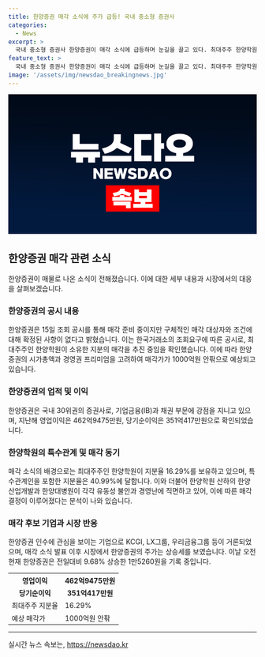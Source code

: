 ```yaml
---
title: 한양증권 매각 소식에 주가 급등! 국내 중소형 증권사
categories:
  - News
excerpt: >
  국내 중소형 증권사 한양증권이 매각 소식에 급등하며 눈길을 끌고 있다. 최대주주 한양학원은 매각 추진을 확인했으며, 매각 대상가는 1000억원 안팎으로 예상된다. 한양증권은 자기자본 기준 국내 30위권 증권사로, IB 및 채권 부문에 강점을 보인다. 한양학원의 유동성 불안과 한양대병원의 경영난 등이 매각 추진의 배경으로 지목되고 있으며, KCGI, LX그룹, 우리금융그룹 등이 한양증권 인수에 관심을 보이고 있다. 
feature_text: >
  국내 중소형 증권사 한양증권이 매각 소식에 급등하며 눈길을 끌고 있다. 최대주주 한양학원은 매각 추진을 확인했으며, 매각 대상가는 1000억원 안팎으로 예상된다. 한양증권은 자기자본 기준 국내 30위권 증권사로, IB 및 채권 부문에 강점을 보인다. 한양학원의 유동성 불안과 한양대병원의 경영난 등이 매각 추진의 배경으로 지목되고 있으며, KCGI, LX그룹, 우리금융그룹 등이 한양증권 인수에 관심을 보이고 있다. 
image: '/assets/img/newsdao_breakingnews.jpg'
---
```


<p><img src="/assets/img/newsdao_breakingnews.jpg" alt="cryptoinkorea 속보" /></p>

<h2 data-ke-size="size26">한양증권 매각 관련 소식</h2>

<p data-ke-size="size16">한양증권이 매물로 나온 소식이 전해졌습니다. 이에 대한 세부 내용과 시장에서의 대응을 살펴보겠습니다.</p>

<h3><b>한양증권의 공시 내용</b></h3>

<p data-ke-size="size16">한양증권은 15일 조회 공시를 통해 매각 준비 중이지만 구체적인 매각 대상자와 조건에 대해 확정된 사항이 없다고 밝혔습니다. 이는 한국거래소의 조회요구에 따른 공시로, 최대주주인 한양학원이 소유한 지분의 매각을 추진 중임을 확인했습니다. 이에 따라 한양증권의 시가총액과 경영권 프리미엄을 고려하여 매각가가 1000억원 안팎으로 예상되고 있습니다.</p>

<h3><b>한양증권의 업적 및 이익</b></h3>

<p data-ke-size="size16">한양증권은 국내 30위권의 증권사로, 기업금융(IB)과 채권 부문에 강점을 지니고 있으며, 지난해 영업이익은 462억9475만원, 당기순이익은 351억417만원으로 확인되었습니다.</p>

<h3><b>한양학원의 특수관계 및 매각 동기</b></h3>

<p data-ke-size="size16">매각 소식의 배경으로는 최대주주인 한양학원이 지분율 16.29%를 보유하고 있으며, 특수관계인을 포함한 지분율은 40.99%에 달합니다. 이와 더불어 한양학원 산하의 한양산업개발과 한양대병원이 각각 유동성 불안과 경영난에 직면하고 있어, 이에 따른 매각 결정이 이루어졌다는 분석이 나와 있습니다.</p>

<h3><b>매각 후보 기업과 시장 반응</b></h3>

<p data-ke-size="size16">한양증권 인수에 관심을 보이는 기업으로 KCGI, LX그룹, 우리금융그룹 등이 거론되었으며, 매각 소식 발표 이후 시장에서 한양증권의 주가는 상승세를 보였습니다. 이날 오전 현재 한양증권은 전일대비 9.68% 상승한 1만5260원을 기록 중입니다.</p>

<table>
    <tr>
        <th>영업이익</th>
        <th>462억9475만원</th>
    </tr>
    <tr>
        <td style="text-align: center; height: 17px;"><b>당기순이익</b></td>
        <td style="text-align: center; height: 17px;"><b>351억417만원</b></td>
    </tr>
    <tr>
        <td>최대주주 지분율</td>
        <td>16.29%</td>
    </tr>
    <tr>
        <td>예상 매각가</td>
        <td>1000억원 안팎</td>
    </tr>
</table>

<hr>

<p data-ke-size="size16"></p>
실시간 뉴스 속보는, <a href="https://newsdao.kr" rel="dofollow">https://newsdao.kr</a>


